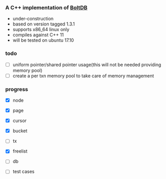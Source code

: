 ### A C++ implementation of [BoltDB](https://github.com/boltdb/bolt)
* under-construction
* based on version tagged 1.3.1
* supports x86_64 linux only
* compiles against C++ 11
* will be tested on ubuntu 17.10


### todo
- [ ] uniform pointer/shared pointer usage(this will not be needed providing memory pool)
- [ ] create a per txn memory pool to take care of memory management
### progress
- [x] node
- [x] page
- [x] cursor
- [x] bucket
- [ ] tx
- [x] freelist
- [ ] db
- [ ] test cases

